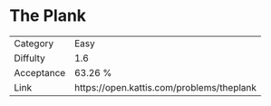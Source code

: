 # The Plank

<table>
    <tr>
        <td>Category</td>
        <td>Easy</td>
    </tr>
    <tr>
        <td>Diffulty</td>
        <td>1.6</td>
    </tr>
    <tr>
        <td>Acceptance</td>
        <td>63.26 %</td>
    </tr>
    <tr>
        <td>Link</td>
        <td>https://open.kattis.com/problems/theplank</td>
    </tr>
</table>